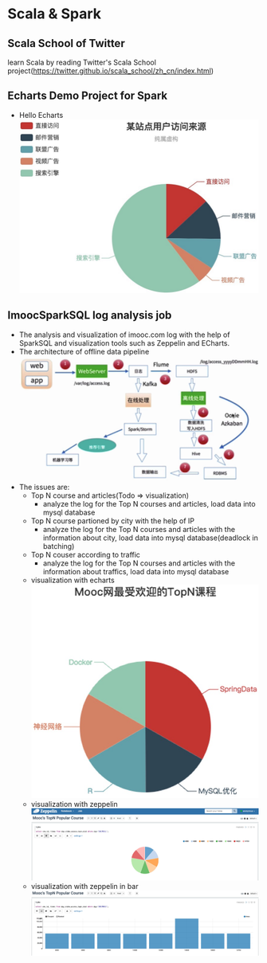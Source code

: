 # Scala & Spark
## Scala School of Twitter
learn Scala by reading Twitter's Scala School project(https://twitter.github.io/scala_school/zh_cn/index.html)
## Echarts Demo Project for Spark
- Hello Echarts
![Alt text](https://github.com/YHGui/scala/blob/f826a3d7f528b3b4a70792af5dc339ae74afe1a2/SparkWeb/images/echarts-demo.jpeg)	
## ImoocSparkSQL log analysis job
- The analysis and visualization of imooc.com log with the help of SparkSQL and visualization tools such as Zeppelin and ECharts.
- The architecture of offline data pipeline
![Alt text](https://github.com/YHGui/scala/blob/ae9b0c55cdb0b7bb3af5e56a70acb839a625b501/images/architecture.jpeg?raw=true)
- The issues are: 
  - Top N course and articles(Todo => visualization)
    - analyze the log for the Top N courses and articles, load data into mysql database
  - Top N course partioned by city with the help of IP
    - analyze the log for the Top N courses and articles with the information about city, load data into mysql database(deadlock in batching)
  - Top N couser according to traffic
    - analyze the log for the Top N courses and articles with the information about traffics, load data into mysql database
  - visualization with echarts
  ![Alt text](https://github.com/YHGui/scala/blob/46a6823e2051afd64f97c51f1ee70dad03325007/images/TopN-course.jpeg)
  - visualization with zeppelin
  ![Alt text](https://github.com/YHGui/scala/blob/927cafeb55662d0ba4df28aa6e8b7199764266bc/images/TopN-course-zeppelin.jpeg)
  - visualization with zeppelin in bar
  ![Alt text](https://github.com/YHGui/scala/blob/927cafeb55662d0ba4df28aa6e8b7199764266bc/images/TopN-course-zeppelin-bar.jpeg)